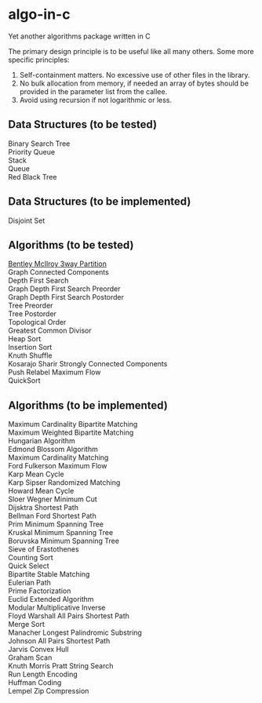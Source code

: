 # algo-in-c
Yet another algorithms package written in C

The primary design principle is to be useful like all many others. Some more specific principles:

1) Self-containment matters. No excessive use of other files in the library.
2) No bulk allocation from memory, if needed an array of bytes should be provided in the parameter list from the callee.
3) Avoid using recursion if not logarithmic or less. 

Data Structures (to be tested)
---
Binary Search Tree <br />
Priority Queue <br />
Stack <br />
Queue <br />
Red Black Tree <br />

Data Structures (to be implemented)
---
Disjoint Set <br />

Algorithms (to be tested)
---
[Bentley McIlroy 3way Partition](/source/bentley_mcilroy_3way_partition.c) <br />
Graph Connected Components <br />
Depth First Search <br />
Graph Depth First Search Preorder <br />
Graph Depth First Search Postorder <br />
Tree Preorder <br />
Tree Postorder <br />
Topological Order <br />
Greatest Common Divisor <br />
Heap Sort <br />
Insertion Sort <br />
Knuth Shuffle <br />
Kosarajo Sharir Strongly Connected Components <br />
Push Relabel Maximum Flow <br />
QuickSort <br />

Algorithms (to be implemented)
---
Maximum Cardinality Bipartite Matching <br />
Maximum Weighted Bipartite Matching <br />
Hungarian Algorithm <br />
Edmond Blossom Algorithm <br />
Maximum Cardinality Matching <br />
Ford Fulkerson Maximum Flow <br />
Karp Mean Cycle <br />
Karp Sipser Randomized Matching <br />
Howard Mean Cycle <br />
Sloer Wegner Minimum Cut <br />
Dijsktra Shortest Path <br />
Bellman Ford Shortest Path <br />
Prim Minimum Spanning Tree <br />
Kruskal Minimum Spanning Tree <br />
Boruvska Minimum Spanning Tree <br />
Sieve of Erastothenes <br />
Counting Sort <br />
Quick Select <br />
Bipartite Stable Matching <br />
Eulerian Path <br />
Prime Factorization <br />
Euclid Extended Algorithm <br />
Modular Multiplicative Inverse <br />
Floyd Warshall All Pairs Shortest Path <br />
Merge Sort <br />
Manacher Longest Palindromic Substring <br />
Johnson All Pairs Shortest Path <br />
Jarvis Convex Hull <br />
Graham Scan <br />
Knuth Morris Pratt String Search <br />
Run Length Encoding <br />
Huffman Coding <br />
Lempel Zip Compression <br />
